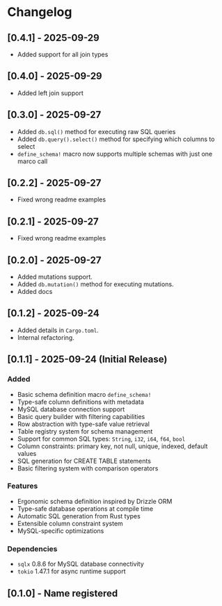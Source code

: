 # Changelog

## [0.4.1] - 2025-09-29

- Added support for all join types

## [0.4.0] - 2025-09-29

- Added left join support

## [0.3.0] - 2025-09-27

- Added `db.sql()` method for executing raw SQL queries
- Added `db.query().select()` method for specifying which columns to select
- `define_schema!` macro now supports multiple schemas with just one marco call

## [0.2.2] - 2025-09-27

- Fixed wrong readme examples

## [0.2.1] - 2025-09-27

- Fixed wrong readme examples

## [0.2.0] - 2025-09-27

- Added mutations support.
- Added `db.mutation()` method for executing mutations.
- Added docs

## [0.1.2] - 2025-09-24

- Added details in `Cargo.toml`.
- Internal refactoring.

## [0.1.1] - 2025-09-24 (Initial Release)

### Added

- Basic schema definition macro `define_schema!`
- Type-safe column definitions with metadata
- MySQL database connection support
- Basic query builder with filtering capabilities
- Row abstraction with type-safe value retrieval
- Table registry system for schema management
- Support for common SQL types: `String`, `i32`, `i64`, `f64`, `bool`
- Column constraints: primary key, not null, unique, indexed, default values
- SQL generation for CREATE TABLE statements
- Basic filtering system with comparison operators

### Features

- Ergonomic schema definition inspired by Drizzle ORM
- Type-safe database operations at compile time
- Automatic SQL generation from Rust types
- Extensible column constraint system
- MySQL-specific optimizations

### Dependencies

- `sqlx` 0.8.6 for MySQL database connectivity
- `tokio` 1.47.1 for async runtime support

## [0.1.0] - Name registered
